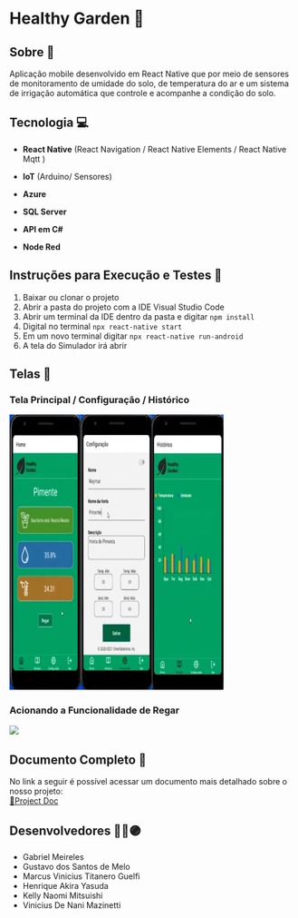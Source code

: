 # Healthy Garden 🌱

## Sobre 📖 
Aplicação mobile desenvolvido em React Native que por meio de sensores de monitoramento de umidade do solo, de temperatura do ar e um sistema de irrigação automática que controle e acompanhe a condição do solo.

## Tecnologia 💻
- **React Native** (React Navigation / React Native Elements / React Native Mqtt ) 

- **IoT** (Arduino/ Sensores)

- **Azure** 

- **SQL Server**

- **API em C#**

- **Node Red**
  
## Instruções para Execução e Testes 🚀
1. Baixar ou clonar o projeto
2. Abrir a pasta do projeto com a IDE Visual Studio Code
3. Abrir um terminal da IDE dentro da pasta e digitar ```npm install```
4. Digital no terminal ```npx react-native start```
5. Em um novo terminal digitar ```npx react-native run-android```
6. A tela do Simulador irá abrir 

## Telas 📱

### Tela Principal / Configuração / Histórico
<img src="/preview/img06.png" align="Left" width="25%" height=485/>
<img src="/preview/img08.png" align="Left" width="25%" height=485/>
<img src="/preview/img13.png" width="25%" height=485/>

### Acionando a Funcionalidade de Regar
<img src="/preview/healthygardengif.gif" width="80%"/>

## Documento Completo 📝
No link a seguir é possível acessar um documento mais detalhado sobre o nosso projeto:
<br/>[🔗Project Doc](/Documents/Project_Document.pdf)


  ## Desenvolvedores 👨‍💻🟣

- Gabriel Meireles			            
- Gustavo dos Santos de Melo		    
- Marcus Vinicius Titanero Guelfi		
- Henrique Akira Yasuda			        
- Kelly Naomi Mitsuishi			        
- Vinicius De Nani Mazinetti 		 
